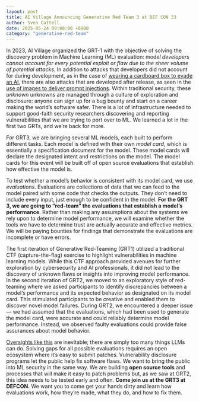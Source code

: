```yaml
---
layout: post
title: AI Village Announcing Generative Red Team 3 at DEF CON 33
author: Sven Cattell
date: 2025-05-24 09:00:00 +0900
category: "generative-red-team"
---
```


In 2023, AI Village organized the GRT-1 with the objective of solving the discovery problem in Machine Learning (ML) evaluation: mod*el developers cannot account for every potential exploit or flaw due to the sheer volume of potential attacks.* In addition to attacks that developers did not account for during development, as in the case of [wearing a cardboard box to evade an AI](https://taskandpurpose.com/news/marines-ai-paul-scharre/), there are also attacks that are developed after release, as seen in the [use of images to deliver prompt injections](https://www.nature.com/articles/s41467-024-55631-x). Within traditional security, these *unknown* unknowns are managed through a culture of exploration and disclosure: anyone can sign up for a bug bounty and start on a career making the world’s software safer. There is a lot of infrastructure needed to support good-faith security researchers discovering and reporting vulnerabilities that we are trying to port over to ML. We learned a lot in the first two GRTs, and we’re back for more. 

For GRT3, we are bringing several ML models, each built to perform different tasks. Each model is defined with their own *model card*, which is essentially a specification document for the model. These model cards will declare the designated intent and restrictions on the model. The model cards for this event will be built off of open source evaluations that establish how effective the model is.

To test whether a model’s behavior is consistent with its model card, we use *evaluations*. Evaluations are collections of data that we can feed to the model paired with some code that checks the outputs. They don’t need to include every input, just enough to be confident in the model. **For the GRT 3, we are going to “red-team” the evaluations that establish a model’s performance**. Rather than making any assumptions about the systems we rely upon to determine model performance, we will examine whether the tools we have to determine trust are actually accurate and effective metrics. We will be paying bounties for findings that demonstrate the evaluations are incomplete or have errors.

The first iteration of Generative Red-Teaming (GRT1) utilized a traditional CTF (capture-the-flag) exercise to highlight vulnerabilities in machine learning models. While this CTF approach provided avenues for further exploration by cybersecurity and AI professionals, it did not lead to the discovery of unknown flaws or insights into improving model performance. In the second iteration of GRT2, we moved to an exploratory style of red-teaming where we asked participants to identify discrepancies between a model‘s performance and its expected behavior as designated on its model card. This stimulated participants to be creative and enabled them to discover novel model failures. During GRT2, we encountered a deeper issue — we had assumed that the evaluations, which had been used to generate the model card, were accurate and could reliably determine model performance. Instead, we observed faulty evaluations could provide false assurances about model behavior. 

[Oversights like this](https://blog.nbhd.ai/harmbench) are inevitable; there are simply too many things LLMs can do. Solving gaps for all possible evaluations requires an open ecosystem where it’s easy to submit patches. Vulnerability disclosure programs let the public help fix software flaws. We want to bring the public into ML security in the same way. We are building **open source tools** and processes that will make it easy to patch problems but, as we saw at GRT2, this idea needs to be tested early and often. **Come join us at the GRT3 at DEFCON.** We want you to come get your hands dirty and learn how evaluations work, how they’re made, what they do, and how to fix them. 

